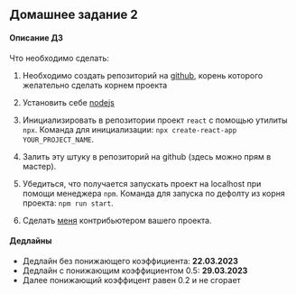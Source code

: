## Домашнее задание 2

#### Описание ДЗ

Что необходимо сделать:

1) Необходимо создать репозиторий на [github](https://github.com),
   корень которого желательно сделать корнем проекта

2) Установить себе [nodejs](https://nodejs.org/en/)

3) Инициализировать в репозитории проект `react` с помощью утилиты `npx`. 
   Команда для инициализации: `npx create-react-app YOUR_PROJECT_NAME`.

4) Залить эту штуку в репозиторий на github (здесь можно прям в мастер).

5) Убедиться, что получается запускать проект на localhost при помощи менеджера `npm`. 
   Команда для запуска по дефолту из корня проекта: `npm run start`.

6) Сделать [меня](https://github.com/JUSSIAR) контрибьютером вашего проекта.


#### Дедлайны

- Дедлайн без понижающего коэффициента: **22.03.2023**
- Дедлайн с понижающим коэффициентом 0.5: **29.03.2023**
- Далее понижающий коэффицент равен 0.2 и не сгорает
  
